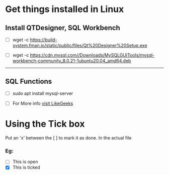 # Get things installed in Linux

## Install QTDesigner, SQL Workbench

- [ ] wget -c <https://build-system.fman.io/static/public/files/Qt%20Designer%20Setup.exe>

- [ ] wget -c <https://cdn.mysql.com//Downloads/MySQLGUITools/mysql-workbench-community_8.0.21-1ubuntu20.04_amd64.deb>
* * *

## SQL Functions

- [ ] sudo apt install mysql-server
- [ ] For More info
    [visit LikeGeeks](https://likegeeks.com/mysql-on-linux-beginners-tutorial/)



# Using the Tick box

Put an 'x' between the [ ] to mark it as done. In the actual file

### Eg:

- [ ] This is open
- [x] This is ticked